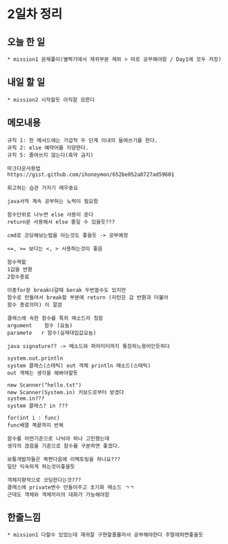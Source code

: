 # 2일차 정리

## 오늘 한 일    
    * mission1 문제풀이(별찍기에서 재귀부분 제외 > 따로 공부해야함 / Day1에 모두 저장)
    
## 내일 할 일
    * mission2 시작할듯 아직잘 모른다

## 메모내용   
    
    
    규칙 1: 한 메서드에는 가급적 두 단계 이내의 들여쓰기를 한다.   
    규칙 2: else 예약어를 지양한다.   
    규칙 5: 줄여쓰지 않는다(축약 금지)
    
    마크다운사용법
    https://gist.github.com/ihoneymon/652be052a0727ad59601

    회고하는 습관 가지기 매우중요 

    java서적 계속 공부하는 노력이 필요함
    
    함수단위로 나누면 else 사용이 준다
    return문 사용해서 else 줄일 수 있을듯???
    
    cmd로 코딩해보는법을 아는것도 좋을듯 -> 공부예정
    
    <=, >= 보다는 <, > 사용하는것이 좋음
    
    함수역할
    1값을 반환
    2함수종료

    이중for문 break나갈때 berak 두번쓸수도 있지만
    함수로 만들어서 break할 부분에 return (리턴은 값 반환과 더불어
    함수 종료의미) 이 깔끔

    클래스에 속한 함수를 특히 매소드라 칭함
    argument    함수 (요놈)
    paramete   r 함수(실제대입값요놈)

    java signature?? -> 메소드와 파라미터까지 통칭하느용어인듯하다
    
    system.out.println
    system 클래스(스태틱) out 객체 println 매소드(스태틱)
    out 객체는 생각을 해봐야할듯

    new Scanner("hello.txt")
    new Scanner(System.in) 키보드로부터 받겠다
    system.in???
    system 클래스? in ???
    
    for(int i : func)
    func배열 쭉끝까지 반복

    함수를 어떤기준으로 나눠야 하나 고민했는데
    생각의 끊음을 기준으로 함수를 구분하면 좋겠다.

    보통개발자들은 쭉짠다음에 리팩토링을 하나요???
    일단 익숙하게 하는것이좋을듯
    
    객체지향적으로 코딩한다는것???
    클래스에 private변수 만들어주고 초기화 매소드 ㄱㄱ
    근데도 객체와 객체끼리의 대화가 가능해야함
 
 ## 한줄느낌   
 
    * mission1 다할수 있었는데 재귀잘 구현할줄몰라서 공부해야한다 주말에하면좋을듯 
    
    
